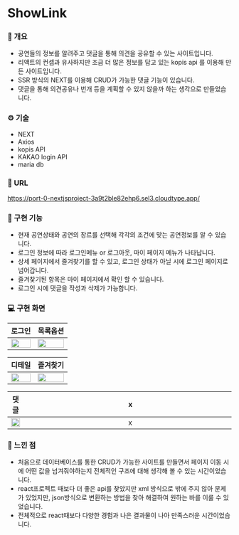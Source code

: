 # ShowLink

### :memo: 개요

- 공연들의 정보를 알려주고 댓글을 통해 의견을 공유할 수 있는 사이트입니다.
- 리액트의 컨셉과 유사하지만 조금 더 많은 정보를 담고 있는 kopis api 를 이용해 만든 사이트입니다.
- SSR 방식의 NEXT를 이용해 CRUD가 가능한 댓글 기능이 있습니다.
- 댓글을 통해 의견공유나 번개 등을 계획할 수 있지 않을까 하는 생각으로 만들었습니다.

### ⚙️ 기술

- NEXT
- Axios
- kopis API
- KAKAO login API
- maria db

### 🔗 URL

<https://port-0-nextjsproject-3a9t2ble82ehp6.sel3.cloudtype.app/>

### 🧰 구현 기능

- 현재 공연상태와 공연의 장르를 선택해 각각의 조건에 맞는 공연정보를 알 수 있습니다.
- 로그인 정보에 따라 로그인메뉴 or 로그아웃, 마이 페이지 메뉴가 나타납니다.
- 상세 페이지에서 즐겨찾기를 할 수 있고, 로그인 상태가 아닐 시에 로그인 페이지로 넘어갑니다.
- 즐겨찾기된 항목은 마이 페이지에서 확인 할 수 있습니다.
- 로그인 시에 댓글을 작성과 삭제가 가능합니다.

### 💻 구현 화면

| 로그인                                                                                                                          | 목록옵션                                                                                                                        |
| ------------------------------------------------------------------------------------------------------------------------------- | ------------------------------------------------------------------------------------------------------------------------------- |
| <img width="100%" src="https://user-images.githubusercontent.com/74894952/233289413-05624098-b0ef-4238-9b27-4f151ae73af5.gif"/> | <img width="100%" src="https://user-images.githubusercontent.com/74894952/233289419-dd541648-0d24-4a0b-9bef-bb6687ebfd52.gif"/> |

| 디테일                                                                                                                          | 즐겨찾기                                                                                                                        |
| ------------------------------------------------------------------------------------------------------------------------------- | ------------------------------------------------------------------------------------------------------------------------------- |
| <img width="100%" src="https://user-images.githubusercontent.com/74894952/233289425-78384010-353b-4c0e-924d-f5c4394a7a10.gif"/> | <img width="100%" src="https://user-images.githubusercontent.com/74894952/233289429-ee20c88c-7f4b-4ac0-afd6-a0918e45c3ad.gif"/> |

| 댓글                                                                                                                            | &nbsp;&nbsp;&nbsp;&nbsp;&nbsp;&nbsp;&nbsp;&nbsp;&nbsp;&nbsp;&nbsp;&nbsp;&nbsp;&nbsp;&nbsp;&nbsp;&nbsp;&nbsp;&nbsp;&nbsp;&nbsp;&nbsp;&nbsp;&nbsp;&nbsp;&nbsp;&nbsp;&nbsp;&nbsp;&nbsp;&nbsp;&nbsp;&nbsp;&nbsp;&nbsp;&nbsp;&nbsp;&nbsp;&nbsp;&nbsp;&nbsp;&nbsp;&nbsp;&nbsp;&nbsp;&nbsp;&nbsp;&nbsp;&nbsp;&nbsp;&nbsp;&nbsp;&nbsp;x&nbsp;&nbsp;&nbsp;&nbsp;&nbsp;&nbsp;&nbsp;&nbsp;&nbsp;&nbsp;&nbsp;&nbsp;&nbsp;&nbsp;&nbsp;&nbsp;&nbsp;&nbsp;&nbsp;&nbsp;&nbsp;&nbsp;&nbsp;&nbsp;&nbsp;&nbsp;&nbsp;&nbsp;&nbsp;&nbsp;&nbsp;&nbsp;&nbsp;&nbsp;&nbsp;&nbsp;&nbsp;&nbsp;&nbsp;&nbsp;&nbsp;&nbsp;&nbsp;&nbsp;&nbsp;&nbsp;&nbsp;&nbsp;&nbsp;&nbsp;&nbsp;&nbsp;&nbsp;&nbsp; |
| ------------------------------------------------------------------------------------------------------------------------------- | ------------------------------------------------------------------------------------------------------------------------------------------------------------------------------------------------------------------------------------------------------------------------------------------------------------------------------------------------------------------------------------------------------------------------------------------------------------------------------------------------------------------------------------------------------------------------------------------------------------------------------------------------------------------- |
| <img width="100%" src="https://user-images.githubusercontent.com/74894952/233289435-09e11233-1c76-4b38-84aa-3263fb547778.gif"/> | &nbsp;&nbsp;&nbsp;&nbsp;&nbsp;&nbsp;&nbsp;&nbsp;&nbsp;&nbsp;&nbsp;&nbsp;&nbsp;&nbsp;&nbsp;&nbsp;&nbsp;&nbsp;&nbsp;&nbsp;&nbsp;&nbsp;&nbsp;&nbsp;&nbsp;&nbsp;&nbsp;&nbsp;&nbsp;&nbsp;&nbsp;&nbsp;&nbsp;&nbsp;&nbsp;&nbsp;&nbsp;&nbsp;&nbsp;&nbsp;&nbsp;&nbsp;&nbsp;&nbsp;&nbsp;&nbsp;&nbsp;&nbsp;&nbsp;&nbsp;&nbsp;&nbsp;&nbsp;x&nbsp;&nbsp;&nbsp;&nbsp;&nbsp;&nbsp;&nbsp;&nbsp;&nbsp;&nbsp;&nbsp;&nbsp;&nbsp;&nbsp;&nbsp;&nbsp;&nbsp;&nbsp;&nbsp;&nbsp;&nbsp;&nbsp;&nbsp;&nbsp;&nbsp;&nbsp;&nbsp;&nbsp;&nbsp;&nbsp;&nbsp;&nbsp;&nbsp;&nbsp;&nbsp;&nbsp;&nbsp;&nbsp;&nbsp;&nbsp;&nbsp;&nbsp;&nbsp;&nbsp;&nbsp;&nbsp;&nbsp;&nbsp;&nbsp;&nbsp;&nbsp;&nbsp;&nbsp;&nbsp; |

### 🤔 느낀 점

- 처음으로 데이터베이스를 통한 CRUD가 가능한 사이트를 만들면서 페이지 이동 시에 어떤 값을 넘겨줘야하는지 전체적인 구조에 대해 생각해 볼 수 있는 시간이었습니다.
- react프로젝트 때보다 더 좋은 api를 찾았지만 xml 방식으로 밖에 주지 않아 문제가 있었지만, json방식으로 변환하는 방법을 찾아 해결하여 원하는 바를 이룰 수 있었습니다.
- 전체적으로 react때보다 다양한 경험과 나은 결과물이 나아 만족스러운 시간이었습니다.

